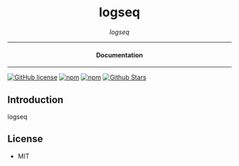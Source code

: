 

<div align="center">  
  <h1>logseq</h1>
</div>

<div align="center">  
<i>logseq</i>
</div>

---

<div align="center">
<h4>Documentation</h4>
</div>

---

[![GitHub license](https://img.shields.io/badge/license-MIT-blue.svg)](https://github.com/logseq-tools/logseq/blob/gh-pages/LICENSE)
[![npm](https://img.shields.io/npm/v/logseq)](https://npmjs.com/package/logseq)
[![npm](https://img.shields.io/npm/dw/logseq.svg)](https://npmjs.com/package/logseq)
[![Github Stars](https://img.shields.io/github/stars/logseq-tools/logseq.svg)](https://github.com/logseq-tools/logseq/)

## Introduction

logseq

## License

- MIT
